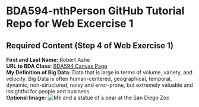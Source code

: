 # BDA594-nthPerson GitHub Tutorial Repo for Web Excercise 1

## Required Content (Step 4 of Web Exercise 1)
**First and Last Name:** Robert Ashe <br>
**URL to BDA Class:** [BDA594 Canvas Page](https://sdsu.instructure.com/courses/186022) <br>
**My Definition of Big Data:** Data that is large in terms of volume, variety, and velocity. Big Data is often human-centered, geographical, temporal, dynamic, non-structured, noisy and error-prone, but extremely valuable and insightful for people and business. <br>
**Optional Image:** ![Me and a statue of a bear at the San Diego Zoo](me_and_bear.jpg)